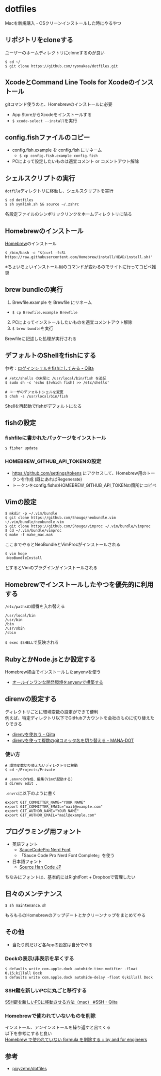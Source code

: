 # dotfiles
Macを新規購入・OSクリーンインストールした時にやるやつ


## リポジトリをcloneする
ユーザーのホームディレクトリにcloneするのが良い

```
$ cd ~/
$ git clone https://github.com/ryonakae/dotfiles.git
```


## XcodeとCommand Line Tools for Xcodeのインストール
gitコマンド使うのと、Homebrewのインストールに必要

* App StoreからXcodeをインストールする
* `$ xcode-select --install`を実行


## config.fishファイルのコピー
* config.fish.example を config.fish にリネーム
  * `$ cp config.fish.example config.fish`
* PCによって設定したいものは適宜コメント or コメントアウト解除


## シェルスクリプトの実行
`dotfile`ディレクトリに移動し、シェルスクリプトを実行

```
$ cd dotfiles
$ sh symlink.sh && source ~/.zshrc
```

各設定ファイルのシンボリックリンクをホームディレクトリに貼る


## Homebrewのインストール
[Homebrew](https://brew.sh/ja/)のインストール

```
$ /bin/bash -c "$(curl -fsSL https://raw.githubusercontent.com/Homebrew/install/HEAD/install.sh)"
```

※ちょいちょいインストール用のコマンドが変わるのでサイトに行ってコピペ推奨


## brew bundleの実行
1. Brewfile.example を Brewfile にリネーム
  * `$ cp Brewfile.example Brewfile`
2. PCによってインストールしたいものを適宜コメントアウト解除
3. `$ brew bundle`を実行

Brewfileに記述した処理が実行される


## デフォルトのShellをfishにする
参考：[ログインシェルをfishにしてみる \- Qiita](https://qiita.com/bleru/items/047a4e8ea2afb654d9e1)

```
# /etc/shells の末尾に /usr/local/bin/fish を追記
$ sudo sh -c 'echo $(which fish) >> /etc/shells'

# ユーザのデフォルトシェルを変更
$ chsh -s /usr/local/bin/fish
```

Shellを再起動でfishがデフォルトになる


## fishの設定
### fishfileに書かれたパッケージをインストール
```
$ fisher update
```

### HOMEBREW_GITHUB_API_TOKENの設定
* https://github.com/settings/tokens にアクセスして、Homebrew用のトークンを作成 (既にあればRegenerate)
* トークンをconfig.fishのHOMEBREW_GITHUB_API_TOKENの箇所にコピペ


## Vimの設定
```
$ mkdir -p ~/.vim/bundle
$ git clone https://github.com/Shougo/neobundle.vim ~/.vim/bundle/neobundle.vim
$ git clone https://github.com/Shougo/vimproc ~/.vim/bundle/vimproc
$ cd ~/.vim/bundle/vimproc
$ make -f make_mac.mak
```

ここまでやるとNeoBundleとVimProcがインストールされる

```
$ vim hoge
:NeoBundleInstall
```

とするとVimのプラグインがインストールされる


## Homebrewでインストールしたやつを優先的に利用する
`/etc/paths`の順番を入れ替える

```
/usr/local/bin
/usr/bin
/bin
/usr/sbin
/sbin
```

`$ exec $SHELL`で反映される


## RubyとかNode.jsとか設定する
Homebrew経由でインストールしたanyenvを使う

* [オールインワンな開発環境をanyenvで構築する](https://zenn.dev/ryuu/articles/use-anyversions)


## direnvの設定する
ディレクトリごとに環境変数の設定ができて便利  
例えば、特定ディレクトリ以下でGitHubアカウントを会社のものに切り替えたりできる

* [direnvを使おう - Qiita](http://qiita.com/kompiro/items/5fc46089247a56243a62)
* [direnvを使って複数のgitコミッタ名を切り替える - MANA-DOT](http://blog.manaten.net/entry/direnv_git_account)

### 使い方
```
# 環境変数切り替えたいディレクトリに移動
$ cd ~/Projects/Private

# .envrcの作成、編集(Vimが起動する)
$ direnv edit .
```

`.envrc`に以下のように書く

```
export GIT_COMMITTER_NAME="YOUR NAME"
export GIT_COMMITTER_EMAIL="mail@example.com"
export GIT_AUTHOR_NAME="YOUR NAME"
export GIT_AUTHOR_EMAIL="mail@example.com"
```


## プログラミング用フォント
* 英語フォント
  * [SauceCodePro Nerd Font](https://github.com/ryanoasis/nerd-fonts/tree/master/patched-fonts/SourceCodePro)
  * 「Sauce Code Pro Nerd Font Complete」を使う
* 日本語フォント
  * [Source Han Code JP](https://github.com/adobe-fonts/source-han-code-jp)

ちなみにフォントは、基本的にはRightFont + Dropboxで管理したい


## 日々のメンテナンス
```
$ sh maintenance.sh
```

もろもろのHomebrewのアップデートとかクリーンナップをまとめてやる


## その他
* 当たり前だけど各Appの設定は自分でやる

### Dockの表示/非表示を早くする
```
$ defaults write com.apple.dock autohide-time-modifier -float 0.15;killall Dock
$ defaults write com.apple.dock autohide-delay -float 0;killall Dock
```

### SSH鍵を新しいPCに丸ごと移行する
[SSH鍵を新しいPCに移動させる方法（mac） \#SSH \- Qiita](https://qiita.com/yamaking/items/65da45bd69e616f8f88d)

### Homebrewで使われていないものを削除
インストール、アンインストールを繰り返すと出てくる  
以下を参考にすると良い  
[Homebrew で使われていない formula を削除する :: by and for engineers](https://yulii.github.io/brew-cleanup-installed-formulae-20200509.html)


## 参考
* [pixyzehn/dotfiles](https://github.com/pixyzehn/dotfiles)
